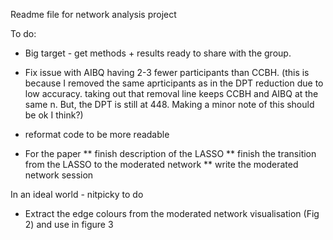 Readme file for network analysis project


To do:

* Big target - get methods + results ready to share with the group. 

* Fix issue with AIBQ having 2-3 fewer participants than CCBH. (this is because I removed the same aprticipants as in the DPT reduction due to low accuracy. taking out that removal line keeps CCBH and AIBQ at the same n. But, the DPT is still at 448. Making a minor note of this should be ok I think?) 
* reformat code to be more readable
* For the paper
** finish description of the LASSO
** finish the transition from the LASSO to the moderated network
** write the moderated network session





In an ideal world - nitpicky to do

* Extract the edge colours from the moderated network visualisation (Fig 2) and use in figure 3